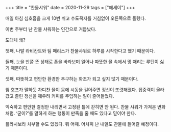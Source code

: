 +++
title = "찬물샤워"
date = 2020-11-29
tags = ["에세이"]
+++

매일 아침 심호흡을 크게 10번 쉬고 수도꼭지를 거침없이 오른쪽으로 돌렸다.

이번 주부터 난 찬물 샤워하는 인간으로 거듭났다.

도대체 왜?

첫째, 나발 라비칸트와 팀 페리스가 찬물샤워로 하루를 시작한다고 했기 때문이다.

둘째, 눈을 반쯤 뜬 상태로 폰을 바라보며 일어나 따뜻한 물 속에서 멍 때리는 루틴이 싫기 때문이다.

셋째, 따뜻하고 편안한 환경만 추구하는 화초가 되고 싶지 않기 때문이다.

윔 호프가 말하듯 차디찬 물이 몸에 시동을 걸어주면 정신이 또렷해졌다. 집중력이 올라갔고 졸린 정신을 깨우려 커피를 주입하는 일이 줄어들었다.

익숙하고 편안한 결정만 내리면서 고정된 틀에 갇히면 안 된다. 찬물 샤워가 가져온 변화처럼. ‘굳이?’를 말하게 하는 행동이 만족을 줄 때도 있다고 믿어야 한다.

플라시보라 치부할 수도 있겠다. 뭐 어때. 어차피 난 내일도 찬물에 들어갈 예정이다.